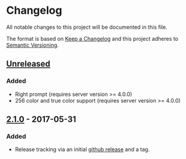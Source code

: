# Changelog
All notable changes to this project will be documented in this file.

The format is based on [Keep a Changelog](http://keepachangelog.com/en/1.0.0/)
and this project adheres to [Semantic Versioning](http://semver.org/spec/v2.0.0.html).

## [Unreleased]
### Added
- Right prompt (requires server version >= 4.0.0)
- 256 color and true color support (requires server version >= 4.0.0)

## [2.1.0] - 2017-05-31
### Added
- Release tracking via an initial [github release](https://github.com/doughsay/room.js-client/releases/tag/2.1.0) and a tag.

[Unreleased]: https://github.com/doughsay/room.js-client/compare/2.1.0...HEAD
[2.1.0]: https://github.com/doughsay/room.js-client/releases/tag/2.1.0
